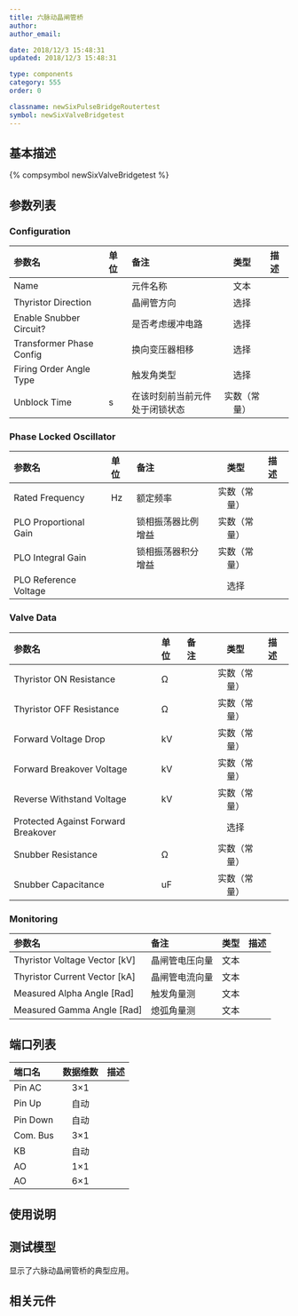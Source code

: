 ```yaml
---
title: 六脉动晶闸管桥
author: 
author_email:

date: 2018/12/3 15:48:31
updated: 2018/12/3 15:48:31

type: components
category: 555
order: 0

classname: newSixPulseBridgeRoutertest
symbol: newSixValveBridgetest
---
```

## 基本描述
{% compsymbol newSixValveBridgetest %}

## 参数列表
### Configuration
| 参数名 | 单位 | 备注 | 类型 | 描述 |
| :--- | :--- | :--- | :--: | :--- |
| Name |  | 元件名称 | 文本 |  |
| Thyristor Direction |  | 晶闸管方向 | 选择 |  |
| Enable Snubber Circuit? |  | 是否考虑缓冲电路 | 选择 |  |
| Transformer Phase Config |  | 换向变压器相移 | 选择 |  |
| Firing Order Angle Type |  | 触发角类型 | 选择 |  |
| Unblock Time | s | 在该时刻前当前元件处于闭锁状态 | 实数（常量） |  |

### Phase Locked Oscillator
| 参数名 | 单位 | 备注 | 类型 | 描述 |
| :--- | :--- | :--- | :--: | :--- |
| Rated Frequency | Hz | 额定频率 | 实数（常量） |  |
| PLO Proportional Gain |  | 锁相振荡器比例增益 | 实数（常量） |  |
| PLO Integral Gain |  | 锁相振荡器积分增益 | 实数（常量） |  |
| PLO Reference Voltage |  |  | 选择 |  |

### Valve Data
| 参数名 | 单位 | 备注 | 类型 | 描述 |
| :--- | :--- | :--- | :--: | :--- |
| Thyristor ON  Resistance | Ω |  | 实数（常量） |  |
| Thyristor OFF Resistance | Ω |  | 实数（常量） |  |
| Forward Voltage Drop | kV |  | 实数（常量） |  |
| Forward Breakover Voltage | kV |  | 实数（常量） |  |
| Reverse Withstand Voltage | kV |  | 实数（常量） |  |
| Protected Against Forward Breakover |  |  | 选择 |  |
| Snubber Resistance | Ω |  | 实数（常量） |  |
| Snubber Capacitance | uF |  | 实数（常量） |  |

### Monitoring
| 参数名 | 备注 | 类型 | 描述 |
| :--- | :--- | :--: | :--- |
| Thyristor Voltage Vector \[kV\] | 晶闸管电压向量 | 文本 |  |
| Thyristor Current Vector \[kA\] | 晶闸管电流向量 | 文本 |  |
| Measured Alpha Angle \[Rad\] | 触发角量测 | 文本 |  |
| Measured Gamma Angle \[Rad\] | 熄弧角量测 | 文本 |  |


## 端口列表

| 端口名 | 数据维数 | 描述 |
| :--- | :--:  | :--- |
| Pin AC | 3×1 | |                   
| Pin Up | 自动 | |                   
| Pin Down | 自动 | |                   
| Com. Bus | 3×1 | |                   
| KB | 自动 | |                   
| AO | 1×1 | |                   
| AO | 6×1 | |                   

## 使用说明


## 测试模型
[<test name>](<test link>)显示了六脉动晶闸管桥的典型应用。

## 相关元件


